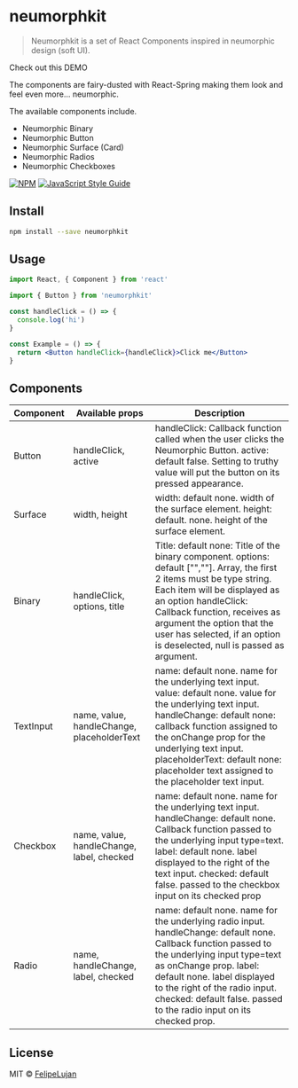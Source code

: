 # neumorphkit

> Neumorphkit is a set of React Components inspired in neumorphic design (soft UI).

Check out this DEMO

The components are fairy-dusted with React-Spring making them look and feel even more... neumorphic.

The available components include.

- Neumorphic Binary
- Neumorphic Button
- Neumorphic Surface (Card)
- Neumorphic Radios
- Neumorphic Checkboxes

[![NPM](https://img.shields.io/npm/v/neumorphkit.svg)](https://www.npmjs.com/package/neumorphkit) [![JavaScript Style Guide](https://img.shields.io/badge/code_style-standard-brightgreen.svg)](https://standardjs.com)

## Install

```bash
npm install --save neumorphkit
```

## Usage

```jsx
import React, { Component } from 'react'

import { Button } from 'neumorphkit'

const handleClick = () => {
  console.log('hi')
}

const Example = () => {
  return <Button handleClick={handleClick}>Click me</Button>
}
```

## Components

| Component | Available props                            | Description                                                                                                                                                                                                                                                                                                              |
| --------- | ------------------------------------------ | ------------------------------------------------------------------------------------------------------------------------------------------------------------------------------------------------------------------------------------------------------------------------------------------------------------------------ |
| Button    | handleClick, active                        | handleClick: Callback function called when the user clicks the Neumorphic Button. active: default false. Setting to truthy value will put the button on its pressed appearance.                                                                                                                                          |
| Surface   | width, height                              | width: default none. width of the surface element. height: default. none. height of the surface element.                                                                                                                                                                                                                 |
| Binary    | handleClick, options, title                | Title: default none: Title of the binary component. options: default ["",""]. Array, the first 2 items must be type string. Each item will be displayed as an option handleClick: Callback function, receives as argument the option that the user has selected, if an option is deselected, null is passed as argument. |
| TextInput | name, value, handleChange, placeholderText | name: default none. name for the underlying text input. value: default none. value for the underlying text input. handleChange: default none: callback function assigned to the onChange prop for the underlying text input. placeholderText: default none: placeholder text assigned to the placeholder text input.     |
| Checkbox  | name, value, handleChange, label, checked  | name: default none. name for the underlying text input. handleChange: default none. Callback function passed to the underlying input type=text. label: default none. label displayed to the right of the text input. checked: default false. passed to the checkbox input on its checked prop                            |
| Radio     | name, handleChange, label, checked         | name: default none. name for the underlying radio input. handleChange: default none. Callback function passed to the underlying input type=text as onChange prop. label: default none. label displayed to the right of the radio input. checked: default false. passed to the radio input on its checked prop.           |

## License

MIT © [FelipeLujan](https://github.com/FelipeLujan)

